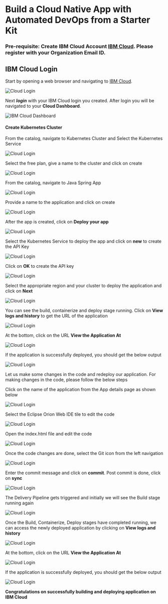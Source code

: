 # Build a Cloud Native App with Automated DevOps from a Starter Kit

### Pre-requisite: Create IBM Cloud Account [IBM Cloud](https://ibm.biz/BdqAuc). Please register with your Organization Email ID.

## IBM Cloud Login

Start by opening a web browser and navigating to [IBM Cloud](https://cloud.ibm.com/).

![Cloud Login](images/Cloud-Login.png)

Next **_login_** with your IBM Cloud login you created. After login you will be navigated to your **Cloud Dashboard**.

![IBM Cloud Dashboard](images/IBM_Cloud_Dashboard.png)

#### Create Kubernetes Cluster

From the catalog, navigate to Kubernetes Cluster and Select the Kubernetes Service

![Cloud Login](images/First.png)

Select the free plan, give a name to the cluster and click on create

![Cloud Login](images/Second.png)

From the catalog, navigate to Java Spring App

![Cloud Login](images/Third.png)

Provide a name to the application and click on create

![Cloud Login](images/Fourth.png)

After the app is created, click on **Deploy your app**

![Cloud Login](images/Fifth.png)

Select the Kubernetes Service to deploy the app and click on **new** to create the API Key

![Cloud Login](images/Sixth.png)

Click on **OK** to create the API key

![Cloud Login](images/Seventh.png)

Select the appropriate region and your cluster to deploy the application and click on **Next**

![Cloud Login](images/eighth.png)

You can see the build, containerize and deploy stage running. Click on **View logs and history** to get the URL of the application

![Cloud Login](images/ninth.png)

At the bottom, click on the URL **View the Application At**  

![Cloud Login](images/tenth.png)

If the application is successfully deployed, you should get the below output

![Cloud Login](images/output.png)

Let us make some changes in the code and redeploy our application. For making changes in the code, please follow the below steps

Click on the name of the application from the App details page as shown below

![Cloud Login](images/appinfo.png)

Select the Eclipse Orion Web IDE tile to edit the code

![Cloud Login](images/codeide.png)

Open the index.html file and edit the code

![Cloud Login](images/code.png)

Once the code changes are done, select the Git icon from the left navigation

![Cloud Login](images/Git.png)

Enter the commit message and click on **commit**. Post commit is done, click on **sync**

![Cloud Login](images/commit.png)

The Delivery Pipeline gets triggered and initially we will see the Build stage running again

![Cloud Login](images/build.png)

Once the Build, Containerize, Deploy stages have completed running, we can access the newly deployed application by clicking on **View logs and history**

![Cloud Login](images/ninth.png)

At the bottom, click on the URL **View the Application At**  

![Cloud Login](images/tenth.png)

If the application is successfully deployed, you should get the below output

![Cloud Login](images/changeoutput.png)

**Congratulations on successfully building and deploying application on IBM Cloud**
